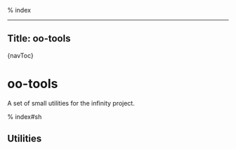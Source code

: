 % index

---
Title: oo-tools
---

{navToc}

# oo-tools

A set of small utilities for the infinity project.

% index#sh

## Utilities

